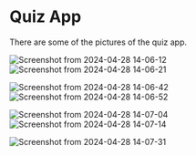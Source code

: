 # Quiz App

There are some of the pictures of the quiz app.



![Screenshot from 2024-04-28 14-06-12](https://github.com/ranachahat008/Quiz-app/assets/159633895/28722f95-9e0f-4b81-9f8f-276c455baa0b)                                                                                                                  ![Screenshot from 2024-04-28 14-06-21](https://github.com/ranachahat008/Quiz-app/assets/159633895/e5739c9f-a214-429e-aa76-a974da3278fe)

![Screenshot from 2024-04-28 14-06-42](https://github.com/ranachahat008/Quiz-app/assets/159633895/8a112af4-419b-4f11-81df-918bd3f07958)![Screenshot from 2024-04-28 14-06-52](https://github.com/ranachahat008/Quiz-app/assets/159633895/8b7dc25e-6c22-4414-84eb-6ac6da61c2b4)

![Screenshot from 2024-04-28 14-07-04](https://github.com/ranachahat008/Quiz-app/assets/159633895/bdf11788-ac19-4800-be20-bdac45af71d1)![Screenshot from 2024-04-28 14-07-14](https://github.com/ranachahat008/Quiz-app/assets/159633895/c4b957bf-2e30-44de-9a79-ddf229b3bf42)

![Screenshot from 2024-04-28 14-07-31](https://github.com/ranachahat008/Quiz-app/assets/159633895/1b26bc58-52be-4dc9-b5d0-af86f978dbd2)
